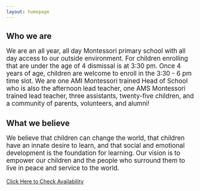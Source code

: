```yaml
---
layout: homepage
---
```


Who we are
----------

<p style="font-size: 1.2em;">
We are an all year, all day Montessori primary school with all day access to our outside environment. For children enrolling that are under the age of 4 dismissal is at 3:30 pm. Once 4 years of age, children are welcome to enroll in the 3:30 - 6 pm time slot. We are one AMI Montessori trained Head of School who is also the afternoon lead teacher, one AMS Montessori trained lead teacher, three assistants, twenty-five children, and a community of parents, volunteers, and alumni!
</p>

What we believe
---------------

<p style="font-size: 1.2em;">
We believe that children can change the world, that children have an innate desire to learn, and that social and emotional development is the foundation for learning. Our vision is to empower our children and the people who surround them to live in peace and service to the world.
</p>

<a href="https://directory.legup.care/childcare/lighthouse-montessori-school-seattle">Click Here to Check Availability</a>
